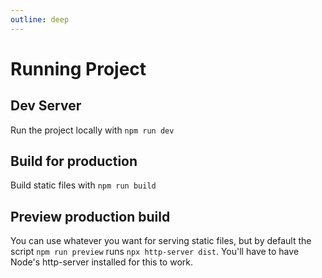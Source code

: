 ```yaml
---
outline: deep
---
```


# Running Project

## Dev Server
Run the project locally with `npm run dev`

## Build for production
Build static files with `npm run build`

## Preview production build
You can use whatever you want for serving static files, but
by default the script `npm run preview` runs `npx http-server dist`. 
You'll have to have Node's http-server installed for this to work.

